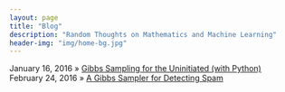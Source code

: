 ```yaml
---
layout: page
title: "Blog"
description: "Random Thoughts on Mathematics and Machine Learning"
header-img: "img/home-bg.jpg"
---
```


January 16, 2016 » [Gibbs Sampling for the Uninitiated (with Python)](https://nbviewer.jupyter.org/github/bobflagg/gibbs-sampling-for-the-uninitiated/blob/master/Gibbs-sampling-for-the-Uninitiated.ipynb)  
February 24, 2016 » [A Gibbs Sampler for Detecting Spam](https://nbviewer.jupyter.org/github/bobflagg/gibbs-sampling-for-the-uninitiated/blob/master/a-gibbs-sampler-for-detecting-spam.ipynb)  

